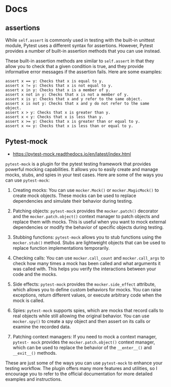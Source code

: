 # Docs

## assertions

While `self.assert` is commonly used in testing with the built-in unittest 
module, Pytest uses a different syntax for assertions. However, Pytest provides 
a number of built-in assertion methods that you can use instead.

These built-in assertion methods are similar to `self.assert` in that they 
allow you to check that a given condition is true, and they provide informative
error messages if the assertion fails. Here are some examples:

    assert x == y: Checks that x is equal to y.
    assert x != y: Checks that x is not equal to y.
    assert x in y: Checks that x is a member of y.
    assert x not in y: Checks that x is not a member of y.
    assert x is y: Checks that x and y refer to the same object.
    assert x is not y: Checks that x and y do not refer to the same object.
    assert x > y: Checks that x is greater than y.
    assert x < y: Checks that x is less than y.
    assert x >= y: Checks that x is greater than or equal to y.
    assert x <= y: Checks that x is less than or equal to y.


## Pytest-mock

- https://pytest-mock.readthedocs.io/en/latest/index.html

`pytest-mock` is a plugin for the pytest testing framework that provides 
powerful mocking capabilities. It allows you to easily create and manage 
mocks, stubs, and spies in your test cases. Here are some of the ways you can 
use `pytest-mock`: 

1. Creating mocks: You can use `mocker.Mock()` or `mocker.MagicMock()` to 
create mock objects. These mocks can be used to replace dependencies and 
simulate their behavior during testing. 

2. Patching objects: `pytest-mock` provides the `mocker.patch()` decorator 
and the `mocker.patch.object()` context manager to patch objects and replace 
them with mocks. This is useful when you want to mock external dependencies 
or modify the behavior of specific objects during testing. 

3. Stubbing functions: `pytest-mock` allows you to stub functions using the `
mocker.stub()` method. Stubs are lightweight objects that can be used to 
replace function implementations temporarily. 

4. Checking calls: You can use `mocker.call_count` and `mocker.call_args` to 
check how many times a mock has been called and what arguments it was called 
with. This helps you verify the interactions between your code and the mocks. 

5. Side effects: `pytest-mock` provides the `mocker.side_effect` attribute, 
which allows you to define custom behaviors for mocks. You can raise 
exceptions, return different values, or execute arbitrary code when the mock 
is called. 

6. Spies: `pytest-mock` supports spies, which are mocks that record calls to 
real objects while still allowing the original behavior. You can use `
mocker.spy()` to create a spy object and then assert on its calls or examine 
the recorded data. 

7. Patching context managers: If you need to mock a context manager, `pytest-
mock` provides the `mocker.patch.object()` context manager, which can be used 
to replace the behavior of the `__enter__()` and `__exit__()` methods. 

These are just some of the ways you can use `pytest-mock` to enhance your 
testing workflow. The plugin offers many more features and utilities, so I 
encourage you to refer to the official documentation for more detailed 
examples and instructions.